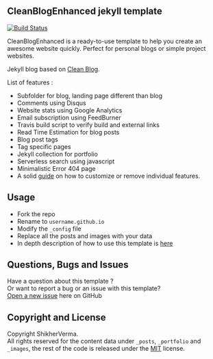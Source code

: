 ## CleanBlogEnhanced jekyll template
[![Build Status](https://travis-ci.org/ShikherVerma/Shikherverma.github.io.svg?branch=master)](https://travis-ci.org/ShikherVerma/Shikherverma.github.io)

CleanBlogEnhanced is a ready-to-use template to help you create an awesome website quickly. Perfect for personal blogs or simple project websites.

Jekyll blog based on [Clean Blog](http://startbootstrap.com/template-overviews/clean-blog/).

List of features :
* Subfolder for blog, landing page different than blog
* Comments using Disqus
* Website stats using Google Analytics
* Email subscription using FeedBurner
* Travis build script to verify build and external links
* Read Time Estimation for blog posts
* Blog post tags
* Tag specific pages
* Jekyll collection for portfolio
* Serverless search using javascript
* Minimalistic Error 404 page
* A solid [guide](http://shikherverma.com/blog/Yet-Another-Jekyll-Blog) on how to customize or remove individual features.

## Usage

* Fork the repo
* Rename to `username.github.io`
* Modify the `_config` file
* Replace all the posts and images with your data
* In depth description of how to use this template is [here](http://shikherverma.com/blog/Yet-Another-Jekyll-Blog)

## Questions, Bugs and Issues

Have a question about this template ?  
Or want to report a bug or an issue with this template?  
[Open a new issue](https://github.com/ShikherVerma/shikherverma.github.io/issues) here on GitHub

## Copyright and License

Copyright ShikherVerma.  
All rights reserved for the content data under `_posts`, `_portfolio` and `_images`, the rest of the code is released under the [MIT](https://github.com/ShikherVerma/shikherverma.github.io/blob/gh-pages/LICENSE) license.
